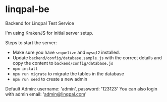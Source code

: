 # linqpal-be
Backend for Linqpal Test Service

I'm using KrakenJS for initial server setup.

Steps to start the server:
- Make sure you have `sequelize` and `mysql2` installed.
- Update `backend/config/database.sample.js` with the correct details and copy the content to `backend/config/database.js`
- `npm install`
- `npm run migrate` to migrate the tables in the database
- `npm run seed` to create a new admin

Default Admin:
username: 'admin', password: '123123'
You can also login with admin email: 'admin@linqpal.com'

